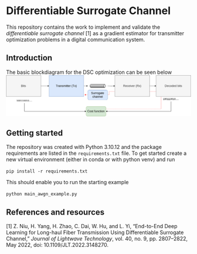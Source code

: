# Differentiable Surrogate Channel
This repository contains the work to implement and validate the *differentiable surrogate channel* [1] as a gradient estimator for transmitter optimization problems in a digital communication system.

## Introduction

The basic blockdiagram for the DSC optimization can be seen below
![Block diagram for real channel with backprop](./imgs/real_channel_with_backprop.png)

## Getting started
The repository was created with Python 3.10.12 and the package requirements are listed in the `requirements.txt` file.
To get started create a new virtual environment (either in conda or with python venv) and run

``
pip install -r requirements.txt
``

This should enable you to run the starting example

``
python main_awgn_example.py
``

## References and resources

[1] Z. Niu, H. Yang, H. Zhao, C. Dai, W. Hu, and L. Yi, “End-to-End Deep Learning for Long-haul Fiber Transmission Using Differentiable Surrogate Channel,” *Journal of Lightwave Technology*, vol. 40, no. 9, pp. 2807–2822, May 2022, doi: 10.1109/JLT.2022.3148270.
